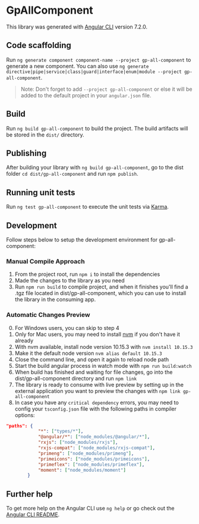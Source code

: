 # GpAllComponent

This library was generated with [Angular CLI](https://github.com/angular/angular-cli) version 7.2.0.

## Code scaffolding

Run `ng generate component component-name --project gp-all-component` to generate a new component. You can also use `ng generate directive|pipe|service|class|guard|interface|enum|module --project gp-all-component`.

> Note: Don't forget to add `--project gp-all-component` or else it will be added to the default project in your `angular.json` file.

## Build

Run `ng build gp-all-component` to build the project. The build artifacts will be stored in the `dist/` directory.

## Publishing

After building your library with `ng build gp-all-component`, go to the dist folder `cd dist/gp-all-component` and run `npm publish`.

## Running unit tests

Run `ng test gp-all-component` to execute the unit tests via [Karma](https://karma-runner.github.io).

## Development

Follow steps below to setup the development environment for gp-all-component:

### Manual Compile Approach

1. From the project root, run `npm i` to install the dependencies
2. Made the changes to the library as you need
3. Run `npm run build` to compile project, and when it finishes you'll find a .tgz file located in dist/gp-all-component, which you can use to install the library in the consuming app.

### Automatic Changes Preview

0. For Windows users, you can skip to step 4
1. Only for Mac users, you may need to install [nvm](https://github.com/nvm-sh/nvm) if you don't have it already
2. With nvm available, install node version 10.15.3 with `nvm install 10.15.3`
3. Make it the default node version `nvm alias default 10.15.3`
4. Close the command line, and open it again to reload node path
5. Start the build angular process in watch mode with `npm run build:watch`
6. When build has finished and waiting for file changes, go into the dist/gp-all-component directory and run `npm link`
7. The library is ready to consume with live preview by setting up in the external application you want to preview the changes with `npm link gp-all-component`
8. In case you have any `critical dependency` errors, you may need to config your `tsconfig.json` file with the following paths in compiler options:

```json
"paths": {
            "*": ["types/*"],
            "@angular/*": ["node_modules/@angular/*"],
            "rxjs": ["node_modules/rxjs"],
            "rxjs-compat": ["node_modules/rxjs-compat"],
            "primeng": ["node_modules/primeng"],
            "primeicons": ["node_modules/primeicons"],
            "primeflex": ["node_modules/primeflex"],
            "moment": ["node_modules/moment"]
        }
```

## Further help

To get more help on the Angular CLI use `ng help` or go check out the [Angular CLI README](https://github.com/angular/angular-cli/blob/master/README.md).
